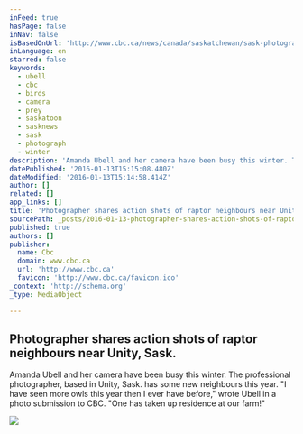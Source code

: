 ```yaml
---
inFeed: true
hasPage: false
inNav: false
isBasedOnUrl: 'http://www.cbc.ca/news/canada/saskatchewan/sask-photographer-captures-action-shots-of-birds-of-prey-1.3400180'
inLanguage: en
starred: false
keywords:
  - ubell
  - cbc
  - birds
  - camera
  - prey
  - saskatoon
  - sasknews
  - sask
  - photograph
  - winter
description: 'Amanda Ubell and her camera have been busy this winter. The professional photographer, based in Unity, Sask. has some new neighbours this year. "I have seen more owls this year then I ever have before," wrote Ubell in a photo submission to CBC. "One has taken up residence at our farm!"'
datePublished: '2016-01-13T15:15:08.480Z'
dateModified: '2016-01-13T15:14:58.414Z'
author: []
related: []
app_links: []
title: 'Photographer shares action shots of raptor neighbours near Unity, Sask.'
sourcePath: _posts/2016-01-13-photographer-shares-action-shots-of-raptor-neighbours-near-u.md
published: true
authors: []
publisher:
  name: Cbc
  domain: www.cbc.ca
  url: 'http://www.cbc.ca'
  favicon: 'http://www.cbc.ca/favicon.ico'
_context: 'http://schema.org'
_type: MediaObject

---
```

<article style=""><h1>Photographer shares action shots of raptor neighbours near Unity, Sask.</h1><p>Amanda Ubell and her camera have been busy this winter. The professional photographer, based in Unity, Sask. has some new neighbours this year. "I have seen more owls this year then I ever have before," wrote Ubell in a photo submission to CBC. "One has taken up residence at our farm!"</p><img src="http://i.cbc.ca/1.3400214.1452623082!/fileImage/httpImage/image.jpg_gen/derivatives/16x9_1180/submitted-by-amanda-ubell.jpg" /></article>